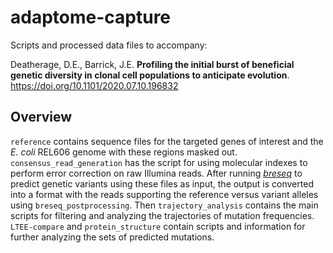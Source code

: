 # adaptome-capture

Scripts and processed data files to accompany:

Deatherage, D.E., Barrick, J.E. **Profiling the initial burst of beneficial genetic diversity in clonal cell populations to anticipate evolution**. https://doi.org/10.1101/2020.07.10.196832

## Overview

`reference` contains sequence files for the targeted genes of interest
and the _E. coli_ REL606 genome with these regions masked out.
`consensus_read_generation` has the script for using molecular indexes
to perform error correction on raw Illumina reads. After running
[_breseq_](https://github.com/barricklab/breseq) to predict genetic variants using these files as input, the
output is converted into a format with the reads supporting the
reference versus variant alleles using `breseq_postprocessing`. Then
`trajectory_analysis` contains the main scripts for filtering and
analyzing the trajectories of mutation frequencies. `LTEE-compare` and
`protein_structure` contain scripts and information for further analyzing
the sets of predicted mutations.
